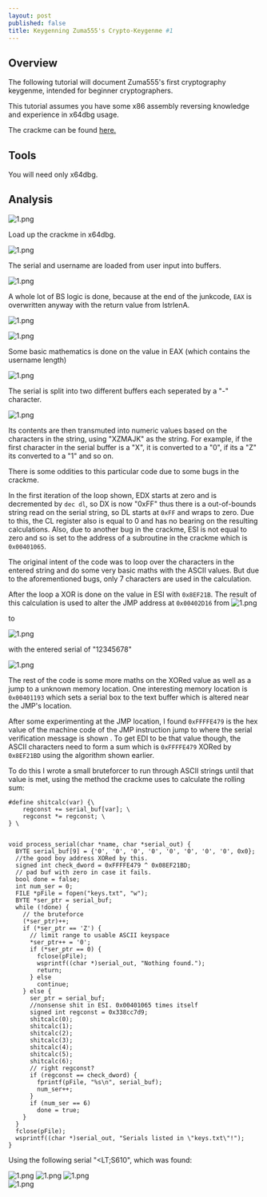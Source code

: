 ```yaml
---
layout: post
published: false
title: Keygenning Zuma555's Crypto-Keygenme #1
---
```

## Overview

The following tutorial will document Zuma555's first cryptography keygenme, intended for beginner cryptographers.

This tutorial assumes you have some x86 assembly reversing knowledge and experience in x64dbg usage.

The crackme can be found [here.](https://github.com/mountnside/crackme_solutions/blob/master/crackmes/d2k2_crackme4.zip)

## Tools

You will need only x64dbg.

## Analysis

![1.png]({{site.baseurl}}/images/zumacryptokg/1.PNG)

Load up the crackme in x64dbg. 

![1.png]({{site.baseurl}}/images/zumacryptokg1/2.PNG)

The serial and username are loaded from user input into buffers.

![1.png]({{site.baseurl}}/images/zumacryptokg1/3.PNG)

A whole lot of BS logic is done, because at the end of the junkcode, ```EAX``` is overwritten anyway with the return value from lstrlenA.

![1.png]({{site.baseurl}}/images/zumacryptokg1/4.PNG)

![1.png]({{site.baseurl}}/images/zumacryptokg1/5.PNG)

Some basic mathematics is done on the value in EAX (which contains the username length)

![1.png]({{site.baseurl}}/images/zumacryptokg1/6.PNG)

The serial is split into two different buffers each seperated by a "-" character. 

![1.png]({{site.baseurl}}/images/zumacryptokg1/7.PNG)

Its contents are then transmuted into numeric values based on the characters in the string, using "XZMAJK" as the string.
For example, if the first character in the serial buffer is a "X", it is converted to a "0", if its a "Z" its converted to a "1" and so on.



There is some oddities to this particular code due to some bugs in the crackme.

In the first iteration of the loop shown, EDX starts at zero and is decremented by  ```dec dl```, so DX is now "0xFF" thus there is a out-of-bounds string read on the serial string, so DL starts at ```0xFF``` and wraps to zero. Due to this, the CL register also is equal to 0 and has no bearing on the resulting calculations. Also, due to another bug in the crackme, ESI is not equal to zero and so is set to the address of a subroutine in the crackme which is ```0x00401065```.

The original intent of the code was to loop over the characters in the entered string and do some very basic maths with the ASCII values. But due to the aforementioned bugs, only 7 characters are used in the calculation.

After the loop a XOR is done on the value in ESI with ```0x8EF21B```. The result of this calculation is used to alter the JMP address at ```0x00402D16``` from 
![1.png]({{site.baseurl}}/images/crackme4/5.PNG) 

to 

![1.png]({{site.baseurl}}/images/crackme4/6.PNG) 

with the entered serial of "12345678"

![1.png]({{site.baseurl}}/images/crackme4/7.PNG) 


The rest of the code is some more maths on the XORed value as well as a jump to a unknown memory location.
One interesting memory location is ```0x00401193``` which sets a serial box to the text buffer which is altered near the JMP's location.

After some experimenting at the JMP location, I found ```0xFFFFE479``` is the hex value of the machine code of the JMP instruction jump to where the serial verification message is shown . To get EDI to be that value though, the ASCII characters need to form a sum which is ```0xFFFFE479``` XORed by ```0x8EF21BD``` using the algorithm shown earlier.

To do this I wrote a small bruteforcer to run through ASCII strings until that value is met, using the method the crackme uses to calculate the rolling sum:

```
#define shitcalc(var) {\
    regconst += serial_buf[var]; \
    regconst *= regconst; \
} \
  

void process_serial(char *name, char *serial_out) {
  BYTE serial_buf[9] = {'0', '0', '0', '0', '0', '0', '0', '0', 0x0};
  //the good boy address XORed by this.
  signed int check_dword = 0xFFFFE479 ^ 0x08EF21BD;
  // pad buf with zero in case it fails.
  bool done = false;
  int num_ser = 0;
  FILE *pFile = fopen("keys.txt", "w");
  BYTE *ser_ptr = serial_buf;
  while (!done) {
    // the bruteforce
    (*ser_ptr)++;
    if (*ser_ptr == 'Z') {
      // limit range to usable ASCII keyspace
      *ser_ptr++ = '0';
      if (*ser_ptr == 0) {
        fclose(pFile);
        wsprintf((char *)serial_out, "Nothing found.");
        return;
      } else
        continue;
    } else {
      ser_ptr = serial_buf;
      //nonsense shit in ESI. 0x00401065 times itself
      signed int regconst = 0x338cc7d9;
      shitcalc(0);
      shitcalc(1);
      shitcalc(2);
      shitcalc(3);
      shitcalc(4);
      shitcalc(5);
      shitcalc(6);
      // right regconst?
      if (regconst == check_dword) {
        fprintf(pFile, "%s\n", serial_buf);
        num_ser++;
      }
      if (num_ser == 6)
        done = true;
    }
  }
  fclose(pFile);
  wsprintf((char *)serial_out, "Serials listed in \"keys.txt\"!");
}
```

Using the following serial "<LT;S610", which was found:


![1.png]({{site.baseurl}}/images/crackme4/9.PNG) 
![1.png]({{site.baseurl}}/images/crackme4/10.PNG)
![1.png]({{site.baseurl}}/images/crackme4/11.PNG)  
![1.png]({{site.baseurl}}/images/crackme4/12.PNG) 




